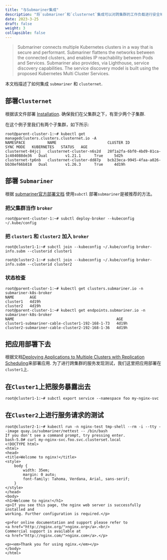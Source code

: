 ```yaml
---
title: "与Submariner集成"
description: "将`submariner`和`clusternet`集成可以对跨集群的工作负载进行安全地访问"
date: 2023-3-25
draft: false
weight: 3
collapsible: false
---
```


> Submariner connects multiple Kubernetes clusters in a way that is secure and performant. Submariner flattens the
> networks between the connected clusters, and enables IP reachability between Pods and Services. Submariner also provides,
> via Lighthouse, service discovery capabilities. The service discovery model is built using the proposed
> Kubernetes Multi Cluster Services.

本文档描述了如何集成 `submariner` 和 `clusternet`.

## 部署`Clusternet`

根据该文件部署 [Installation](/docs/installation). 确保我们在父集群之下，有至少两个子集群.

在这个例子里我们有两个子集群，如下所示:
```shell
root@parent-cluster-1:~# kubectl get managedclusters.clusters.clusternet.io -A
NAMESPACE          NAME                       CLUSTER ID                             SYNC MODE   KUBERNETES   STATUS   AGE
clusternet-84jcj   clusternet-cluster-n6s2d   28f1a2fa-6bf0-4bd9-81ca-1c404088de36   Dual        v1.21.1      True     5d2h
clusternet-tp6nb   clusternet-cluster-dd87p   bcb23eca-9945-4faa-a026-bb38ef66b818   Dual        v1.26.3      True     4d19h
```

## 部署 `Submariner`
根据 [submariner官方部署文档](https://submariner.io/operations/deployment/) 使用`subctl` 部署`submariner`是被推荐的方法。
### 把父集群当作 `broker`
```shell
root@parent-cluster-1:~# subctl deploy-broker --kubeconfig ~/.kube/config
```
### 把 `cluster1` 和 `cluster2` 加入 `broker`
```shell
root@cluster1-1:~# subctl join --kubeconfig ~/.kube/config broker-info.subm --clusterid cluster1
```
```shell
root@cluster2-1:~# subctl join --kubeconfig ~/.kube/config broker-info.subm --clusterid cluster2
```
### 状态检查
```shell
root@parent-cluster-1:~# kubectl get clusters.submariner.io -n submariner-k8s-broker
NAME       AGE
cluster1   4d19h
cluster2   4d19h
root@parent-cluster-1:~# kubectl get endpoints.submariner.io -n submariner-k8s-broker
NAME                                              AGE
cluster1-submariner-cable-cluster1-192-168-1-73   4d19h
cluster2-submariner-cable-cluster2-192-168-1-36   4d19h
```
## 把应用部署下去
根据文档[Deploying Applications to Multiple Clusters with Replication Scheduling](/docs/tutorials/multi-cluster-apps/replication-scheduling-to-multiple-clusters)来部署应用.
为了进行跨集群的服务发现测试，我们这里把应用部署在`cluster1`上.

## 在`Cluster1`上把服务暴露出去
```shell
root@cluster1-1:~# subctl export service --namespace foo my-nginx-svc
```
## 在`Cluster2`上进行服务请求的测试
```shell
root@cluster2-1:~# kubectl run -n nginx-test tmp-shell --rm -i --tty --image quay.io/submariner/nettest -- /bin/bash
If you don't see a command prompt, try pressing enter.
bash-5.0# curl my-nginx-svc.foo.svc.clusterset.local
<!DOCTYPE html>
<html>
<head>
<title>Welcome to nginx!</title>
<style>
    body {
        width: 35em;
        margin: 0 auto;
        font-family: Tahoma, Verdana, Arial, sans-serif;
    }
</style>
</head>
<body>
<h1>Welcome to nginx!</h1>
<p>If you see this page, the nginx web server is successfully installed and
working. Further configuration is required.</p>

<p>For online documentation and support please refer to
<a href="http://nginx.org/">nginx.org</a>.<br/>
Commercial support is available at
<a href="http://nginx.com/">nginx.com</a>.</p>

<p><em>Thank you for using nginx.</em></p>
</body>
</html>
```



